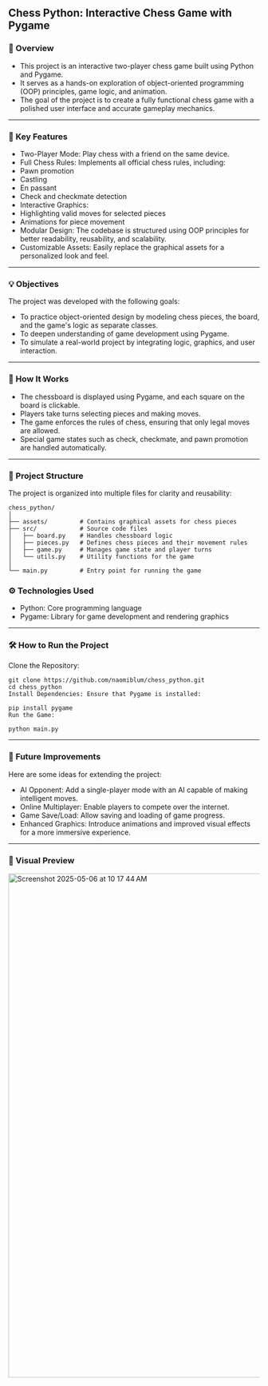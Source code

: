 ## Chess Python: Interactive Chess Game with Pygame

### 🌟 Overview
- This project is an interactive two-player chess game built using Python and Pygame. 
- It serves as a hands-on exploration of object-oriented programming (OOP) principles, game logic, and animation. 
- The goal of the project is to create a fully functional chess game with a polished user interface and accurate gameplay mechanics.

---

### 🎯 Key Features
- Two-Player Mode: Play chess with a friend on the same device.
- Full Chess Rules: Implements all official chess rules, including:
- Pawn promotion
- Castling
- En passant
- Check and checkmate detection
- Interactive Graphics:
- Highlighting valid moves for selected pieces
- Animations for piece movement
- Modular Design: The codebase is structured using OOP principles for better readability, reusability, and scalability.
- Customizable Assets: Easily replace the graphical assets for a personalized look and feel.

---

### 💡 Objectives
The project was developed with the following goals:

- To practice object-oriented design by modeling chess pieces, the board, and the game's logic as separate classes.
- To deepen understanding of game development using Pygame.
- To simulate a real-world project by integrating logic, graphics, and user interaction.

---

### 🚀 How It Works
- The chessboard is displayed using Pygame, and each square on the board is clickable.
- Players take turns selecting pieces and making moves.
- The game enforces the rules of chess, ensuring that only legal moves are allowed.
- Special game states such as check, checkmate, and pawn promotion are handled automatically.

---

### 📂 Project Structure
The project is organized into multiple files for clarity and reusability:
```
chess_python/
│
├── assets/         # Contains graphical assets for chess pieces
├── src/            # Source code files
│   ├── board.py    # Handles chessboard logic
│   ├── pieces.py   # Defines chess pieces and their movement rules
│   ├── game.py     # Manages game state and player turns
│   └── utils.py    # Utility functions for the game
│
└── main.py         # Entry point for running the game
```

### ⚙️ Technologies Used
- Python: Core programming language 
- Pygame: Library for game development and rendering graphics

---

### 🛠️ How to Run the Project
Clone the Repository:

```
git clone https://github.com/naomiblum/chess_python.git
cd chess_python
Install Dependencies: Ensure that Pygame is installed:
```

```
pip install pygame
Run the Game:
```

```
python main.py
```

---

### 📝 Future Improvements
Here are some ideas for extending the project:

- AI Opponent: Add a single-player mode with an AI capable of making intelligent moves.
- Online Multiplayer: Enable players to compete over the internet.
- Game Save/Load: Allow saving and loading of game progress.
- Enhanced Graphics: Introduce animations and improved visual effects for a more immersive experience.

---

### 🎨 Visual Preview

<img width="1009" alt="Screenshot 2025-05-06 at 10 17 44 AM" src="https://github.com/user-attachments/assets/10c0fe9a-5252-4132-92a3-299b1cb906bf" />



